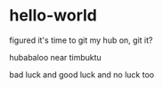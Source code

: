 # hello-world
figured it's time to git my hub on, git it?

<p>hubabaloo near timbuktu</p>
<p>bad luck and good luck and no luck too</p>
